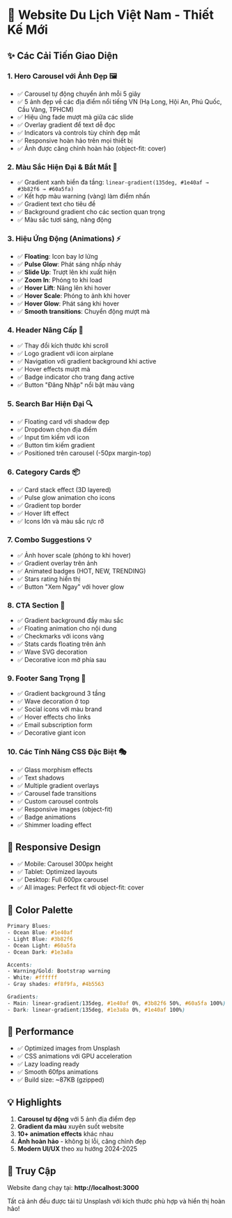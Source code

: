 # 🎨 Website Du Lịch Việt Nam - Thiết Kế Mới

## ✨ Các Cải Tiến Giao Diện

### 1. **Hero Carousel với Ảnh Đẹp** 🖼️
- ✅ Carousel tự động chuyển ảnh mỗi 5 giây
- ✅ 5 ảnh đẹp về các địa điểm nổi tiếng VN (Hạ Long, Hội An, Phú Quốc, Cầu Vàng, TPHCM)
- ✅ Hiệu ứng fade mượt mà giữa các slide
- ✅ Overlay gradient để text dễ đọc
- ✅ Indicators và controls tùy chỉnh đẹp mắt
- ✅ Responsive hoàn hảo trên mọi thiết bị
- ✅ Ảnh được căng chỉnh hoàn hảo (object-fit: cover)

### 2. **Màu Sắc Hiện Đại & Bắt Mắt** 🎨
- ✅ Gradient xanh biển đa tầng: `linear-gradient(135deg, #1e40af → #3b82f6 → #60a5fa)`
- ✅ Kết hợp màu warning (vàng) làm điểm nhấn
- ✅ Gradient text cho tiêu đề
- ✅ Background gradient cho các section quan trọng
- ✅ Màu sắc tươi sáng, năng động

### 3. **Hiệu Ứng Động (Animations)** ⚡
- ✅ **Floating**: Icon bay lơ lửng
- ✅ **Pulse Glow**: Phát sáng nhấp nháy
- ✅ **Slide Up**: Trượt lên khi xuất hiện
- ✅ **Zoom In**: Phóng to khi load
- ✅ **Hover Lift**: Nâng lên khi hover
- ✅ **Hover Scale**: Phóng to ảnh khi hover
- ✅ **Hover Glow**: Phát sáng khi hover
- ✅ **Smooth transitions**: Chuyển động mượt mà

### 4. **Header Nâng Cấp** 🎯
- ✅ Thay đổi kích thước khi scroll
- ✅ Logo gradient với icon airplane
- ✅ Navigation với gradient background khi active
- ✅ Hover effects mượt mà
- ✅ Badge indicator cho trang đang active
- ✅ Button "Đăng Nhập" nổi bật màu vàng

### 5. **Search Bar Hiện Đại** 🔍
- ✅ Floating card với shadow đẹp
- ✅ Dropdown chọn địa điểm
- ✅ Input tìm kiếm với icon
- ✅ Button tìm kiếm gradient
- ✅ Positioned trên carousel (-50px margin-top)

### 6. **Category Cards** 📦
- ✅ Card stack effect (3D layered)
- ✅ Pulse glow animation cho icons
- ✅ Gradient top border
- ✅ Hover lift effect
- ✅ Icons lớn và màu sắc rực rỡ

### 7. **Combo Suggestions** 💡
- ✅ Ảnh hover scale (phóng to khi hover)
- ✅ Gradient overlay trên ảnh
- ✅ Animated badges (HOT, NEW, TRENDING)
- ✅ Stars rating hiển thị
- ✅ Button "Xem Ngay" với hover glow

### 8. **CTA Section** 🚀
- ✅ Gradient background đầy màu sắc
- ✅ Floating animation cho nội dung
- ✅ Checkmarks với icons vàng
- ✅ Stats cards floating trên ảnh
- ✅ Wave SVG decoration
- ✅ Decorative icon mờ phía sau

### 9. **Footer Sang Trọng** 🌟
- ✅ Gradient background 3 tầng
- ✅ Wave decoration ở top
- ✅ Social icons với màu brand
- ✅ Hover effects cho links
- ✅ Email subscription form
- ✅ Decorative giant icon

### 10. **Các Tính Năng CSS Đặc Biệt** 🎭
- ✅ Glass morphism effects
- ✅ Text shadows
- ✅ Multiple gradient overlays
- ✅ Carousel fade transitions
- ✅ Custom carousel controls
- ✅ Responsive images (object-fit)
- ✅ Badge animations
- ✅ Shimmer loading effect

## 📱 Responsive Design
- ✅ Mobile: Carousel 300px height
- ✅ Tablet: Optimized layouts
- ✅ Desktop: Full 600px carousel
- ✅ All images: Perfect fit với object-fit: cover

## 🎨 Color Palette
```css
Primary Blues:
- Ocean Blue: #1e40af
- Light Blue: #3b82f6  
- Ocean Light: #60a5fa
- Ocean Dark: #1e3a8a

Accents:
- Warning/Gold: Bootstrap warning
- White: #ffffff
- Gray shades: #f8f9fa, #4b5563

Gradients:
- Main: linear-gradient(135deg, #1e40af 0%, #3b82f6 50%, #60a5fa 100%)
- Dark: linear-gradient(135deg, #1e3a8a 0%, #1e40af 100%)
```

## 🚀 Performance
- ✅ Optimized images from Unsplash
- ✅ CSS animations với GPU acceleration
- ✅ Lazy loading ready
- ✅ Smooth 60fps animations
- ✅ Build size: ~87KB (gzipped)

## 💡 Highlights
1. **Carousel tự động** với 5 ảnh địa điểm đẹp
2. **Gradient đa màu** xuyên suốt website
3. **10+ animation effects** khác nhau
4. **Ảnh hoàn hảo** - không bị lỗi, căng chỉnh đẹp
5. **Modern UI/UX** theo xu hướng 2024-2025

## 🎯 Truy Cập
Website đang chạy tại: **http://localhost:3000**

Tất cả ảnh đều được tải từ Unsplash với kích thước phù hợp và hiển thị hoàn hảo!